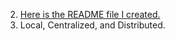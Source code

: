 2. [Here is the README file I created.](../../README.md)  
2. Local, Centralized, and Distributed.  
